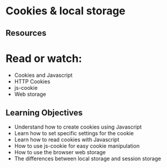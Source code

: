 # Cookies & local storage
## Resources
# Read or watch:

- Cookies and Javascript
- HTTP Cookies
- js-cookie
- Web storage

## Learning Objectives

- Understand how to create cookies using Javascript
- Learn how to set specific settings for the cookie
- Learn how to read cookies with Javascript
- How to use js-cookie for easy cookie manipulation
- How to use the browser web storage
- The differences between local storage and session storage